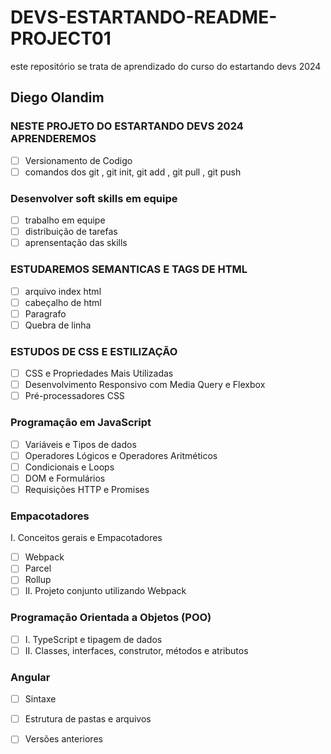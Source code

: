 # DEVS-ESTARTANDO-README-PROJECT01
este repositório se trata de  aprendizado do curso do estartando devs 2024 

## Diego Olandim

### NESTE PROJETO DO ESTARTANDO DEVS 2024 APRENDEREMOS 
 - [ ] Versionamento de Codigo
 - [ ] comandos dos git , git init, git add , git pull , git push
  
### Desenvolver soft skills em equipe

- [ ] trabalho em equipe
- [ ] distribuição de tarefas 
- [ ] aprensentação das skills

### ESTUDAREMOS SEMANTICAS E TAGS DE HTML 

- [ ] arquivo index html
- [ ] cabeçalho de html
- [ ] Paragrafo
- [ ] Quebra de linha 

### ESTUDOS DE CSS E ESTILIZAÇÃO

- [ ] CSS e Propriedades Mais Utilizadas
- [ ] Desenvolvimento Responsivo com Media Query e Flexbox
- [ ] Pré-processadores CSS

### Programação em JavaScript
- [ ] Variáveis e Tipos de dados
- [ ] Operadores Lógicos e Operadores Aritméticos
- [ ] Condicionais e Loops
- [ ] DOM e Formulários
- [ ] Requisições HTTP e Promises

### Empacotadores
I. Conceitos gerais e Empacotadores
- [ ]	 Webpack
- [ ]	 Parcel
- [ ]	 Rollup
- [ ]	 II. Projeto conjunto utilizando Webpack
### Programação Orientada a Objetos (POO)
- [ ]	 I. TypeScript e tipagem de dados
- [ ]	 II. Classes, interfaces, construtor, métodos e atributos
### Angular
- [ ]  Sintaxe
- [ ]	 Estrutura de pastas e arquivos
- [ ]  Versões anteriores

